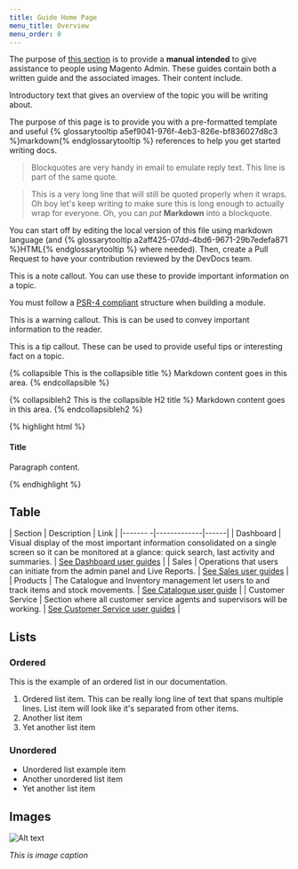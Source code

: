 ```yaml
---
title: Guide Home Page
menu_title: Overview
menu_order: 0
---
```


The purpose of [this section](https://www.google.com) is to provide a **manual intended** to give assistance to people using Magento Admin. These guides contain both a written guide and the associated images. Their content include.

Introductory text that gives an overview of the topic you will be writing about.

The purpose of this page is to provide you with a pre-formatted template and useful {% glossarytooltip a5ef9041-976f-4eb3-826e-bf836027d8c3 %}markdown{% endglossarytooltip %} references to help you get started writing docs.

> Blockquotes are very handy in email to emulate reply text.
> This line is part of the same quote.

> This is a very long line that will still be quoted properly when it wraps. Oh boy let's keep writing to make sure this is long enough to actually wrap for everyone. Oh, you can *put* **Markdown** into a blockquote. 

You can start off by editing the local version of this file using markdown language (and {% glossarytooltip a2aff425-07dd-4bd6-9671-29b7edefa871 %}HTML{% endglossarytooltip %} where needed). Then, create a Pull Request to have your contribution reviewed by the DevDocs team.

<div class="bs-callout bs-callout-info">
  <p>This is a note callout. You can use these to provide important information on a topic.</p>
  <p>You must follow a <a href="http://www.php-fig.org/psr/psr-4/">PSR-4 compliant</a> structure when building a module.</p>
</div>

<div class="bs-callout bs-callout-warning">
    <p>This is a warning callout. This is can be used to convey important information to the reader.</p>
</div>

<div class="bs-callout bs-callout-tip">
  <p>This is a tip callout. These can be used to provide useful tips or interesting fact on a topic.</p>
</div>


{% collapsible This is the collapsible title %}
  Markdown content goes in this area.
{% endcollapsible %}

{% collapsibleh2 This is the collapsible H2 title %}
  Markdown content goes in this area.
{% endcollapsibleh2 %}

{% highlight html %}
<div class="container">
  <h4 class="title">Title</h4>
  <div class="content">
    <p>Paragraph content.</p>
  </div>
</div>
{% endhighlight %}


## Table

| Section | Description | Link |
|------- -|-------------|------|
| Dashboard | Visual display of the most important information consolidated on a single screen so it can be monitored at a glance: quick search, last activity and summaries. | [See Dashboard user guides](subpage/) |
| Sales | Operations that users can initiate from the admin panel and Live Reports. | [See Sales user guides](subpage/)  |
| Products | The Catalogue and Inventory management let users to  and track items and stock movements. | [See Catalogue user guide](subpage/) |
| Customer Service | Section where all customer service agents and supervisors will be working. | [See Customer Service user guides](subpage/) |


## Lists

### Ordered

This is the example of an ordered list in our documentation.

1. Ordered list item. This can be really long line of text that spans multiple lines. List item will look like it's separated from other items.
2. Another list item
3. Yet another list item

### Unordered

* Unordered list example item
* Another unordered list item
* Yet another list item

## Images

![Alt text](http://via.placeholder.com/1000x500)

_This is image caption_
